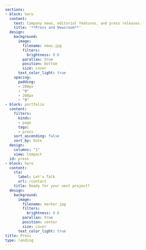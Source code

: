 ```yaml
---
sections:
- block: hero
  content:
    text: Company news, editorial features, and press releases.
    title: '**Press and Newsroom**'
  design:
    background:
      image:
        filename: news.jpg
        filters:
          brightness: 0.6
        parallax: true
        position: bottom
        size: cover
      text_color_light: true
    spacing:
      padding:
      - 200px
      - "0"
      - 200px
      - "0"
- block: portfolio
  content:
    filters:
      kinds:
      - page
      tags:
      - press
    sort_ascending: false
    sort_by: Date
  design:
    columns: "1"
    view: Compact
  id: press
- block: hero
  content:
    cta:
      label: Let's Talk
      url: /contact
    title: Ready for your next project?
  design:
    background:
      image:
        filename: marker.jpg
        filters:
          brightness: 0.6
        parallax: true
        position: center
        size: cover
      text_color_light: true
title: Press
type: landing
---
```


